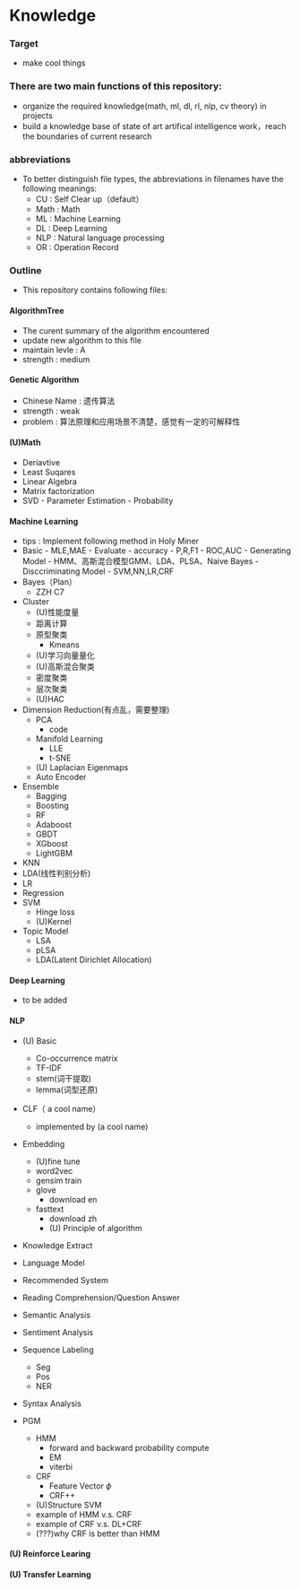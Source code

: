 # Knowledge
### Target
- make cool things

### There are two main functions of this repository:
- organize the required knowledge(math, ml, dl, rl, nlp, cv theory) in projects
- build a knowledge base of state of art artifical intelligence work，reach the boundaries of current research

### abbreviations
- To better distinguish file types, the abbreviations in filenames have the following meanings:
    - CU : Self Clear up（default）
    - Math : Math
    - ML : Machine Learning
    - DL : Deep Learning
    - NLP : Natural language processing
    - OR : Operation Record

### Outline
- This repository contains following files:
#### AlgorithmTree
- The curent summary of the algorithm encountered
- update new algorithm to this file
- maintain levle : A
- strength : medium
#### Genetic Algorithm
- Chinese Name : 遗传算法
- strength : weak
- problem : 算法原理和应用场景不清楚，感觉有一定的可解释性
#### (U)Math
- Deriavtive
- Least Suqares
- Linear Algebra
- Matrix factorization
- SVD
        - Parameter Estimation
        - Probability

#### Machine Learning
- tips : Implement following method in Holy Miner
- Basic
        - MLE,MAE
        - Evaluate
                - accuracy
                - P,R,F1
                - ROC,AUC
        - Generating Model
                - HMM、高斯混合模型GMM、LDA、PLSA、Naive Bayes
        - Disccriminating Model
                - SVM,NN,LR,CRF
- Bayes（Plan）
	- ZZH C7 	
- Cluster
	- (U)性能度量
	- 距离计算
	- 原型聚类
		- Kmeans
	- (U)学习向量量化
	- (U)高斯混合聚类
	- 密度聚类
	- 层次聚类
	- (U)HAC
- Dimension Reduction(有点乱，需要整理)
	- PCA
		- code
	- Manifold Learning
		- LLE
		- t-SNE
	- (U) Laplacian Eigenmaps
	- Auto Encoder
- Ensemble
	- Bagging
	- Boosting
	- RF
	- Adaboost
	- GBDT
	- XGboost
	- LightGBM
- KNN
- LDA(线性判别分析)
- LR
- Regression
- SVM
	- Hinge loss
	- (U)Kernel
- Topic Model
	- LSA
	- pLSA
	- LDA(Latent Dirichlet Allocation)

#### Deep Learning
- to be added

#### NLP
- (U) Basic
	- Co-occurrence matrix
	- TF-IDF
	- stem(词干提取)
	- lemma(词型还原)
- CLF（ a cool name）
	- implemented by (a cool name)
- Embedding
	- (U)fine tune
	- word2vec
	- gensim train
	- glove
		- download en
	- fasttext
		- download zh
		- (U) Principle of algorithm
- Knowledge Extract
- Language Model
- Recommended System
- Reading Comprehension/Question Answer
- Semantic Analysis
- Sentiment Analysis
- Sequence Labeling
	- Seg
	- Pos
	- NER
- Syntax Analysis

- PGM
	- HMM
		- forward and backward probability compute
		- EM
		- viterbi
	- CRF
		- Feature Vector $\phi$
		- CRF++
	- (U)Structure SVM
	- example of HMM v.s. CRF
	- example of CRF v.s. DL+CRF
	- (???)why CRF is better than HMM

#### (U) Reinforce Learing

#### (U) Transfer Learning